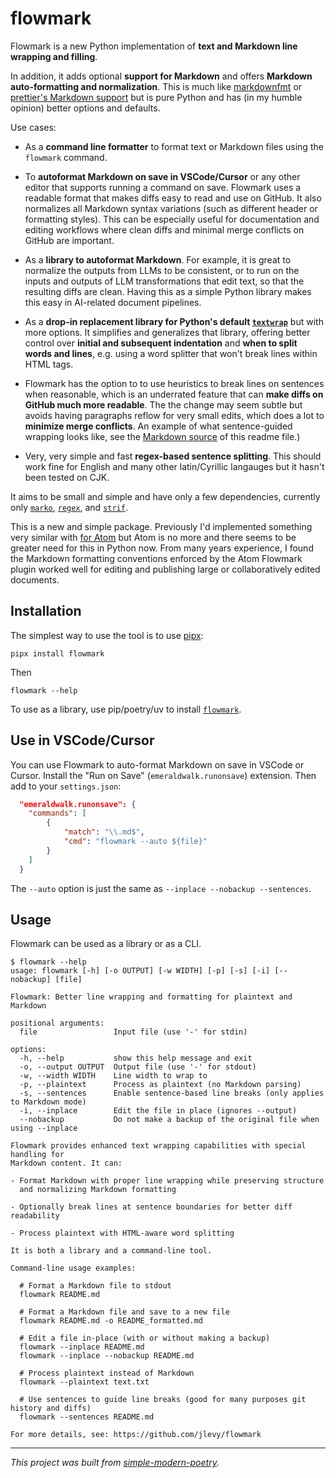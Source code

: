# flowmark

Flowmark is a new Python implementation of **text and Markdown line wrapping and
filling**.

In addition, it adds optional **support for Markdown** and offers **Markdown
auto-formatting and normalization**. This is much like
[markdownfmt](https://github.com/shurcooL/markdownfmt) or
[prettier's Markdown support](https://prettier.io/blog/2017/11/07/1.8.0) but is pure
Python and has (in my humble opinion) better options and defaults.

Use cases:

- As a **command line formatter** to format text or Markdown files using the `flowmark`
  command.

- To **autoformat Markdown on save in VSCode/Cursor** or any other editor that supports
  running a command on save.
  Flowmark uses a readable format that makes diffs easy to read and use on GitHub.
  It also normalizes all Markdown syntax variations (such as different header or
  formatting styles). This can be especially useful for documentation and editing
  workflows where clean diffs and minimal merge conflicts on GitHub are important.

- As a **library to autoformat Markdown**. For example, it is great to normalize the
  outputs from LLMs to be consistent, or to run on the inputs and outputs of LLM
  transformations that edit text, so that the resulting diffs are clean.
  Having this as a simple Python library makes this easy in AI-related document
  pipelines.

- As a **drop-in replacement library for Python's default
  [`textwrap`](https://docs.python.org/3/library/textwrap.html)** but with more options.
  It simplifies and generalizes that library, offering better control over **initial and
  subsequent indentation** and **when to split words and lines**, e.g. using a word
  splitter that won't break lines within HTML tags.

- Flowmark has the option to to use heuristics to break lines on sentences when
  reasonable, which is an underrated feature that can **make diffs on GitHub much more
  readable**. The the change may seem subtle but avoids having paragraphs reflow for
  very small edits, which does a lot to **minimize merge conflicts**. An example of what
  sentence-guided wrapping looks like, see the
  [Markdown source](https://github.com/jlevy/flowmark/blob/main/README.md?plain=1) of
  this readme file.)

- Very, very simple and fast **regex-based sentence splitting**. This should work fine
  for English and many other latin/Cyrillic langauges but it hasn't been tested on CJK.

It aims to be small and simple and have only a few dependencies, currently only
[`marko`](https://github.com/frostming/marko),
[`regex`](https://pypi.org/project/regex/), and
[`strif`](https://github.com/jlevy/strif).

This is a new and simple package.
Previously I'd implemented something very similar with
[for Atom](https://github.com/jlevy/atom-flowmark) but Atom is no more and there seems
to be greater need for this in Python now.
From many years experience, I found the Markdown formatting conventions enforced by the
Atom Flowmark plugin worked well for editing and publishing large or collaboratively
edited documents.

## Installation

The simplest way to use the tool is to use [pipx](https://github.com/pypa/pipx):

```shell
pipx install flowmark
```

Then

```
flowmark --help
```

To use as a library, use pip/poetry/uv to install
[`flowmark`](https://pypi.org/project/flowmark/).

## Use in VSCode/Cursor

You can use Flowmark to auto-format Markdown on save in VSCode or Cursor.
Install the "Run on Save" (`emeraldwalk.runonsave`) extension.
Then add to your `settings.json`:

```json
  "emeraldwalk.runonsave": {
    "commands": [
        {
            "match": "\\.md$",
            "cmd": "flowmark --auto ${file}"
        }
    ]
  }
```

The `--auto` option is just the same as `--inplace --nobackup --sentences`.

## Usage

Flowmark can be used as a library or as a CLI.

```
$ flowmark --help
usage: flowmark [-h] [-o OUTPUT] [-w WIDTH] [-p] [-s] [-i] [--nobackup] [file]

Flowmark: Better line wrapping and formatting for plaintext and Markdown

positional arguments:
  file                 Input file (use '-' for stdin)

options:
  -h, --help           show this help message and exit
  -o, --output OUTPUT  Output file (use '-' for stdout)
  -w, --width WIDTH    Line width to wrap to
  -p, --plaintext      Process as plaintext (no Markdown parsing)
  -s, --sentences      Enable sentence-based line breaks (only applies to Markdown mode)
  -i, --inplace        Edit the file in place (ignores --output)
  --nobackup           Do not make a backup of the original file when using --inplace

Flowmark provides enhanced text wrapping capabilities with special handling for
Markdown content. It can:

- Format Markdown with proper line wrapping while preserving structure
  and normalizing Markdown formatting

- Optionally break lines at sentence boundaries for better diff readability

- Process plaintext with HTML-aware word splitting

It is both a library and a command-line tool.

Command-line usage examples:

  # Format a Markdown file to stdout
  flowmark README.md

  # Format a Markdown file and save to a new file
  flowmark README.md -o README_formatted.md

  # Edit a file in-place (with or without making a backup)
  flowmark --inplace README.md
  flowmark --inplace --nobackup README.md

  # Process plaintext instead of Markdown
  flowmark --plaintext text.txt

  # Use sentences to guide line breaks (good for many purposes git history and diffs)
  flowmark --sentences README.md

For more details, see: https://github.com/jlevy/flowmark
```

* * *

*This project was built from
[simple-modern-poetry](https://github.com/jlevy/simple-modern-poetry).*

